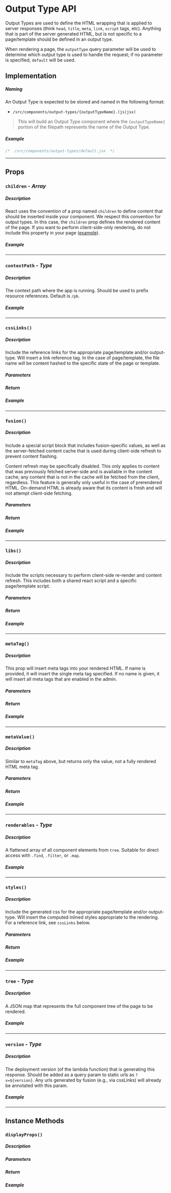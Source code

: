 # Output Type API

Output Types are used to define the HTML wrapping that is applied to server responses (think `head`, `title`, `meta`, `link`, `script` tags, etc). Anything that is part of the server generated HTML, but is not specific to a page/template should be defined in an output type.

When rendering a page, the `outputType` query parameter will be used to determine which output type is used to handle the request; if no parameter is specified, `default` will be used.

## Implementation

##### Naming

An Output Type is expected to be stored and named in the following format:

- `/src/components/output-types/{outputTypeName}.(js|jsx)`

> This will build an Output Type component where the `{outputTypeName}` portion of the filepath represents the name of the Output Type.

##### Example

```jsx
/*  /src/components/output-types/default.jsx  */

```

-----

## Props

### `children` - *Array*

##### Description

React uses the convention of a prop named `children` to define content that should be inserted inside your component. We respect this convention for output types. In this case, the `children` prop defines the rendered content of the page. If you want to perform client-side-only rendering, do not include this property in your page ([example](../../engine/bundle/components/output-types/spa.jsx)).

##### Example

-----

### `contextPath` - *Type*

##### Description

The context path where the app is running. Should be used to prefix resource references. Default is `/pb`.

##### Example

-----

### `cssLinks()`

##### Description

Include the reference links for the appropriate page/template and/or output-type. Will insert a link reference tag. In the case of page/template, the file name will be content hashed to the specific state of the page or template.

##### Parameters

##### Return

##### Example

-----

### `fusion()`

##### Description

Include a special script block that includes fusion-specific values, as well as the server-fetched content cache that is used during client-side refresh to prevent content flashing.

Content refresh may be specifically disabled. This only applies to content that was previously fetched server-side and is available in the content cache; any content that is not in the cache will be fetched from the client, regardless. This feature is generally only useful in the case of prerendered HTML. On-demand HTML is already aware that its content is fresh and will not attempt client-side fetching.

##### Parameters

##### Return

##### Example

-----

### `libs()`

##### Description

Include the scripts necessary to perform client-side re-render and content refresh. This includes both a shared react script and a specific page/template script.

##### Parameters

##### Return

##### Example

-----

### `metaTag()`

##### Description

This prop will insert meta tags into your rendered HTML. If name is provided, it will insert the single meta tag specified. If no name is given, it will insert all meta tags that are enabled in the admin.

##### Parameters

##### Return

##### Example

-----

### `metaValue()`

##### Description

Similar to `metaTag` above, but returns only the value, not a fully rendered HTML meta tag.

##### Parameters

##### Return

##### Example

-----

### `renderables` - *Type*

##### Description

A flattened array of all component elements from `tree`. Suitable for direct access with `.find`, `.filter`, or `.map`.

##### Example

-----

### `styles()`

##### Description

Include the generated css for the appropriate page/template and/or output-type. Will insert the computed inlined styles appropriate to the rendering. For a reference link, see `cssLinks` below.

##### Parameters

##### Return

##### Example

-----

### `tree` - *Type*

##### Description

A JSON map that represents the full component tree of the page to be rendered.

##### Example

-----

### `version` - *Type*

##### Description

The deployment version (of the lambda function) that is generating this response. Should be added as a query param to static urls as `?v=${version}`. Any urls generated by fusion (e.g., via cssLinks) will already be annotated with this param.

##### Example

-----

## Instance Methods

### `displayProps()`

##### Description

##### Parameters

##### Return

##### Example
